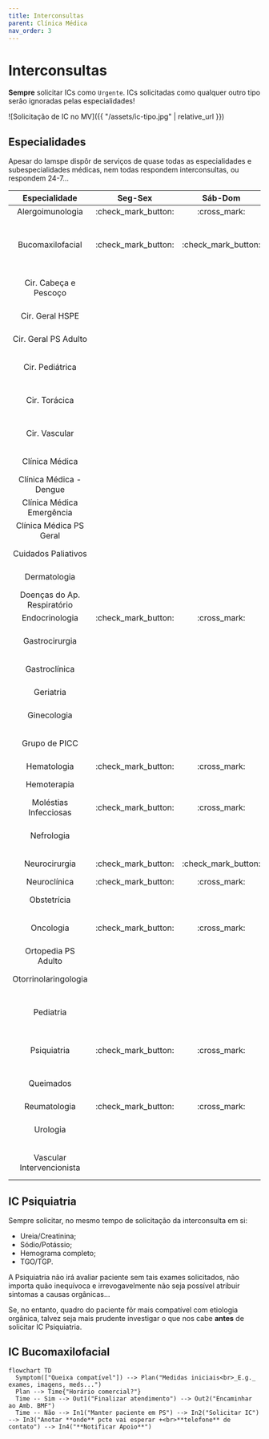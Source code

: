 ```yaml
---
title: Interconsultas
parent: Clínica Médica
nav_order: 3
---
```


# Interconsultas

**Sempre** solicitar ICs como `Urgente`. ICs solicitadas como qualquer outro tipo serão ignoradas pelas especialidades!

![Solicitação de IC no MV]({{ "/assets/ic-tipo.jpg" | relative_url }})

## Especialidades

Apesar do Iamspe dispôr de serviços de quase todas as especialidades e subespecialidades médicas, nem todas respondem interconsultas, ou respondem 24-7...

| Especialidade | Seg-Sex | Sáb-Dom | Diurno | Noturno | Observação |
|:-------------:|:-------:|:-------:|:------:|:-------:|:-----------|
| Alergoimunologia | :check_mark_button: | :cross_mark: | :check_mark_button: | :cross_mark: | &mdash; |
| Bucomaxilofacial | :check_mark_button: | :check_mark_button: | :check_mark_button: | :check_mark_button: | Em horário comercial, dar alta e encaminhar ao **Ambulatório** da BMF, demais apenas de sobreaviso |
| Cir. Cabeça e Pescoço |||| :cross_mark: **Não solicitar ICs cirúrgicas** | Encaminhar à `CIRURGIA GERAL PS ADULTO` |
| Cir. Geral HSPE |||| :cross_mark: **Não existe IC** | &mdash; |
| Cir. Geral PS Adulto |||| :cross_mark: **Não existe IC** | **Encaminhar** à especialidade |
| Cir. Pediátrica |||| :cross_mark: **Não solicitar ICs cirúrgicas** | Encaminhar à `CIRURGIA GERAL PS ADULTO` |
| Cir. Torácica |||| :cross_mark: **Não solicitar ICs cirúrgicas** | Encaminhar à `CIRURGIA GERAL PS ADULTO` |
| Cir. Vascular |||| :cross_mark: **Não solicitar ICs cirúrgicas** | Encaminhar à `CIRURGIA GERAL PS ADULTO` |
| Clínica Médica |||| :cross_mark: **Não existe IC** | &mdash; |
| Clínica Médica - Dengue |||| :cross_mark: **Não existe IC** | **Encaminhar** à especialidade |
| Clínica Médica Emergência |||| :cross_mark: **Não existe IC** | &mdash; |
| Clínica Médica PS Geral |||| :cross_mark: **É a gente...** | &mdash; |
| Cuidados Paliativos |||| :cross_mark: **Não existe mais IC** | &mdash; |
| Dermatologia |||| :cross_mark: **Não existe IC** | &mdash; |
| Doenças do Ap. Respiratório |||| :cross_mark: **Não existe IC** | &mdash; |
| Endocrinologia | :check_mark_button: | :cross_mark: | :check_mark_button: | :cross_mark: | &mdash; |
| Gastrocirurgia |||| :cross_mark: **Não solicitar ICs cirúrgicas** | Encaminhar à `CIRURGIA GERAL PS ADULTO` |
| Gastroclínica |||| :cross_mark: **Não existe IC** | &mdash; |
| Geriatria |||| :cross_mark: **Não existe IC** | &mdash; |
| Ginecologia |||| :cross_mark: **Não existe IC** | **Encaminhar** à especialidade |
| Grupo de PICC |||| :cross_mark: **Só para pacientes internados** | &mdash; |
| Hematologia | :check_mark_button: | :cross_mark: | :check_mark_button: | :cross_mark: | &mdash; |
| Hemoterapia |||| :cross_mark: **Não existe IC** | &mdash; |
| Moléstias Infecciosas | :check_mark_button: | :cross_mark: | :check_mark_button: | :cross_mark: | &mdash; |
| Nefrologia |||| :cross_mark: **Só para pacientes internados** | &mdash; |
| Neurocirurgia | :check_mark_button: | :check_mark_button: | :check_mark_button: | :check_mark_button: | **Sempre** pedir TC apropriada com IC |
| Neuroclínica | :check_mark_button: | :cross_mark: | :check_mark_button: | :cross_mark: | Até as 13h apenas |
| Obstetrícia |||| :cross_mark: **Não existe IC** | **Encaminhar** à especialidade |
| Oncologia | :check_mark_button: | :cross_mark: | :check_mark_button: | :cross_mark: | Sem biópsia/anatopatológico, eles não vão fazer nada |
| Ortopedia PS Adulto |||| :cross_mark: **Não existe IC** | **Encaminhar** à especialidade |
| Otorrinolaringologia |||| :cross_mark: **Não existe IC** | **Encaminhar** à especialidade |
| Pediatria |||| :cross_mark: **Não existe IC** | Não deveria ser necessário atender pacientes <18a na Clínica... |
| Psiquiatria | :check_mark_button: | :cross_mark: | :check_mark_button: | :cross_mark: | **Sempre pedir labs gerais** (v. abaixo) junto com IC |
| Queimados |||| :cross_mark: **Não solicitar ICs cirúrgicas** | Encaminhar à `CIRURGIA GERAL PS ADULTO` |
| Reumatologia | :check_mark_button: | :cross_mark: | :check_mark_button: | :cross_mark: | &mdash; |
| Urologia |||| :cross_mark: **Não solicitar ICs cirúrgicas** | Encaminhar à `CIRURGIA GERAL PS ADULTO` |
| Vascular Intervencionista |||| :cross_mark: **Não solicitar ICs cirúrgicas** | Encaminhar à `CIRURGIA GERAL PS ADULTO` |

## IC Psiquiatria

Sempre solicitar, no mesmo tempo de solicitação da interconsulta em si:

- Ureia/Creatinina;
- Sódio/Potássio;
- Hemograma completo;
- TGO/TGP.

A Psiquiatria não irá avaliar paciente sem tais exames solicitados, não importa quão inequívoca e irrevogavelmente não seja possível atribuir sintomas a causas orgânicas...

Se, no entanto, quadro do paciente fôr mais compatível com etiologia orgânica, talvez seja mais prudente investigar o que nos cabe **antes** de solicitar IC Psiquiatria.

## IC Bucomaxilofacial

```mermaid
flowchart TD
  Symptom(["Queixa compatível"]) --> Plan("Medidas iniciais<br>_E.g._ exames, imagens, meds...")
  Plan --> Time{"Horário comercial?"}
  Time -- Sim --> Out1("Finalizar atendimento") --> Out2("Encaminhar ao Amb. BMF")
  Time -- Não --> In1("Manter paciente em PS") --> In2("Solicitar IC") --> In3("Anotar **onde** pcte vai esperar +<br>**telefone** de contato") --> In4("**Notificar Apoio**")
```
